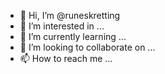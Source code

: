 - 👋 Hi, I’m @runeskretting
- 👀 I’m interested in ...
- 🌱 I’m currently learning ...
- 💞️ I’m looking to collaborate on ...
- 📫 How to reach me ...

<!---
runeskretting/runeskretting is a ✨ special ✨ repository because its `README.md` (this file) appears on your GitHub profile.
You can click the Preview link to take a look at your changes.
--->
